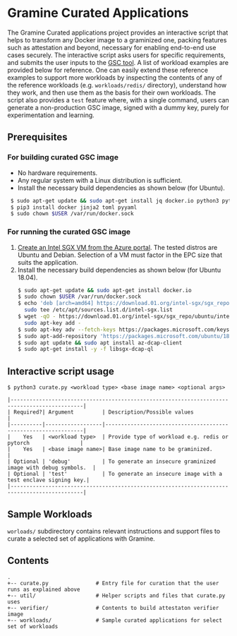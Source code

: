 # Gramine Curated Applications

The Gramine Curated applications project provides an interactive script that helps to transform any
Docker image to a graminized one, packing features such as attestation and beyond, necessary for
enabling end-to-end use cases securely. The interactive script asks users for specific
requirements, and submits the user inputs to the [GSC tool](https://github.com/gramineproject/gsc).
A list of workload examples are provided below for reference. One can easily extend these reference
examples to support more workloads by inspecting the contents of any of the reference workloads
(e.g. `workloads/redis/` directory), understand how they work, and then use them as the basis for
 their own workloads. The script also provides a `test` feature where, with a single command, users
can generate a non-production GSC image, signed with a dummy key, purely for experimentation and
learning.

## Prerequisites

### For building curated GSC image
- No hardware requirements.
- Any regular system with a Linux distribution is sufficient.
- Install the necessary build dependencies as shown below (for Ubuntu).
```sh
 $ sudo apt-get update && sudo apt-get install jq docker.io python3 python3-pip
 $ pip3 install docker jinja2 toml pyyaml
 $ sudo chown $USER /var/run/docker.sock
```

### For running the curated GSC image
1. [Create an Intel SGX VM from the Azure portal](https://learn.microsoft.com/en-us/azure/confidential-computing/quick-create-portal).
   The tested distros are Ubuntu and Debian. Selection of a VM must factor in the EPC size that
   suits the application.
2. Install the necessary build dependencies as shown below (for Ubuntu 18.04).
   ```sh
   $ sudo apt-get update && sudo apt-get install docker.io
   $ sudo chown $USER /var/run/docker.sock
   $ echo 'deb [arch=amd64] https://download.01.org/intel-sgx/sgx_repo/ubuntu bionic main' |
     sudo tee /etc/apt/sources.list.d/intel-sgx.list
   $ wget -qO - https://download.01.org/intel-sgx/sgx_repo/ubuntu/intel-sgx-deb.key |
     sudo apt-key add -
   $ sudo apt-key adv --fetch-keys https://packages.microsoft.com/keys/microsoft.asc
   $ sudo apt-add-repository 'https://packages.microsoft.com/ubuntu/18.04/prod main'
   $ sudo apt update && sudo apt install az-dcap-client
   $ sudo apt-get install -y -f libsgx-dcap-ql
   ```

## Interactive script usage
`$ python3 curate.py <workload type> <base image name> <optional args>`

    |---------------------------------------------------------------------------------------------|
    | Required?| Argument         | Description/Possible values                                   |
    |----------|------------------|---------------------------------------------------------------|
    |    Yes   | <workload type>  | Provide type of workload e.g. redis or pytorch                |
    |    Yes   | <base image name>| Base image name to be graminized.                             |
    | Optional | 'debug'          | To generate an insecure graminized image with debug symbols.  |
    | Optional | 'test'           | To generate an insecure image with a test enclave signing key.|
    |---------------------------------------------------------------------------------------------|

## Sample Workloads
`worloads/` subdirectory contains relevant instructions and support files to curate a selected set of
applications with Gramine.

## Contents

    .
    +-- curate.py               # Entry file for curation that the user runs as explained above
    +-- util/                   # Helper scripts and files that curate.py uses
    +-- verifier/               # Contents to build attestaton verifier image
    +-- workloads/              # Sample curated applications for select set of workloads
